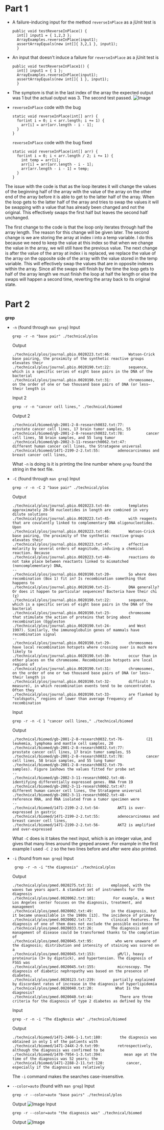 # **Part 1**

* A failure-inducing input for the method `reverseInPlace` as a jUnit test is

  ```
  public void testReverseInPlace() {
    int[] input1 = { 1,2,3 };
    ArrayExamples.reverseInPlace(input1);
    assertArrayEquals(new int[]{ 3,2,1 }, input1);
	}
  ```

* An input that doesn't induce a failure for `reverseInPlace` as a jUnit test is

  ```
  public void testReverseInPlace1() {
    int[] input1 = { 1 };
    ArrayExamples.reverseInPlace(input1);
    assertArrayEquals(new int[]{ 1 }, input1);
	}
  ```

* The symptom is that in the last index of the array the expected output was 1 but the actual output was 3. The second test passed.
  ![Image](Testing-reverseInPlace.png)

* `reverseInPlace` code with the bug
  ```
  static void reverseInPlace(int[] arr) {
    for(int i = 0; i < arr.length; i += 1) {
      arr[i] = arr[arr.length - i - 1];
    }
  }
  ```

  `reverseInPlace` code with the bug fixed
  ```
  static void reverseInPlace(int[] arr) {
    for(int i = 0; i < arr.length / 2; i += 1) {
      int temp = arr[i]; 
      arr[i] = arr[arr.length - i - 1];
      arr[arr.length - i - 1] = temp; 
    }
  }
  ```
 The issue with the code is that as the loop iterates it will change the values of the beginning half of the array with the value of the array on the other end of the array before it is able
 to get to the latter half of the array. When the loop gets to the latter half of the array and tries to swap the values it will be swapping with a value that has already been changed and not
 the original. This effectively swaps the first half but leaves the second half unchanged. 

 The first change to the code is that the loop only iterates through half the array length. The reason for this change will be given later. The second change is we are storing the array at
 index i into a temp variable. I do this because we need to keep the value at this index so that when we change the value in the array, we will still have the previous value. The next change is
 after the value of the array at index i is replaced, we replace the value of the array on the opposite side of the array with the value stored in the temp variable. This will effectively swap 
 the values that are in opposite indexes within the array. Since all the swaps will finish by the time the loop gets to half of the array length we must finish the loop at half the length or else
 the swaps will happen a second time, reverting the array back to its original state. 

 # **Part 2**

 **grep**

 * `-n` (found through `man grep`)
   Input
   ```
   grep -r -n "base pair" ./technical/plos
   ```
   Output
   ```
   ./technical/plos/journal.pbio.0020223.txt:46:        Watson-Crick base pairing, the proximity of the synthetic reactive groups elevates their
   ./technical/plos/journal.pbio.0020190.txt:22:        sequence, which is a specific series of eight base pairs in the DNA of the bacterial
   ./technical/plos/journal.pbio.0020190.txt:31:        chromosomes, on the order of one or two thousand base pairs of DNA (or less—their length is
   ```
   Input 2
   ```
   grep -r -n "cancer cell lines," ./technical/biomed
   ```
   Output 2
   ```
   ./technical/biomed/gb-2001-2-8-research0032.txt:77:          prostate cancer cell lines, 17 brain tumor samples, 55
   ./technical/biomed/gb-2001-2-8-research0032.txt:78:          cancer cell lines, 58 brain samples, and 55 lung tumor
   ./technical/biomed/gb-2002-3-11-research0062.txt:47:        different human cancer cell lines, the Stratagene universal
   ./technical/biomed/1471-2199-2-2.txt:55:        adenocarcinomas and breast cancer cell lines, 
   ```
   What `-n` is doing is it is printing the line number where `grep` found the string in the text file.

* `-C` (found through `man grep`)
  Input
  ```
  grep -r -n -C 2 "base pair" ./technical/plos
  ```
  Output
  ```
  ./technical/plos/journal.pbio.0020223.txt-44-        templates approximately 20–50 nucleotides in length are combined in very dilute solutions
  ./technical/plos/journal.pbio.0020223.txt-45-        with reagents that are covalently linked to complementary DNA oligonucleotides. Upon
  ./technical/plos/journal.pbio.0020223.txt:46:        Watson-Crick base pairing, the proximity of the synthetic reactive groups elevates their
  ./technical/plos/journal.pbio.0020223.txt-47-        effective molarity by several orders of magnitude, inducing a chemical reaction. Because
  ./technical/plos/journal.pbio.0020223.txt-48-        reactions do not take place between reactants linked to mismatched (noncomplementary) DNA,
  --
  ./technical/plos/journal.pbio.0020190.txt-20-        So where does recombination (Box 1) fit in? Is recombination something that happens to
  ./technical/plos/journal.pbio.0020190.txt-21-        DNA generally? Or does it happen to particular sequences? Bacteria have their chi (χ)
  ./technical/plos/journal.pbio.0020190.txt:22:        sequence, which is a specific series of eight base pairs in the DNA of the bacterial
  ./technical/plos/journal.pbio.0020190.txt-23-        chromosome that stimulate the action of proteins that bring about recombination (Eggleston
  ./technical/plos/journal.pbio.0020190.txt-24-        and West 1997). Similarly, the immunoglobulin genes of mammals have recombination signal
  --
  ./technical/plos/journal.pbio.0020190.txt-29-        chromosomes have local recombination hotspots where crossing over is much more likely to
  ./technical/plos/journal.pbio.0020190.txt-30-        occur than in other places on the chromosome. Recombination hotspots are local regions of
  ./technical/plos/journal.pbio.0020190.txt:31:        chromosomes, on the order of one or two thousand base pairs of DNA (or less—their length is
  ./technical/plos/journal.pbio.0020190.txt-32-        difficult to measure), in which recombination events tend to be concentrated. Often they
  ./technical/plos/journal.pbio.0020190.txt-33-        are flanked by “coldspots,” regions of lower than average frequency of recombination
  ```
  Input
  ```
  grep -r -n -C 1 "cancer cell lines," ./technical/biomed
  ```
  Output
  ```
  ./technical/biomed/gb-2001-2-8-research0032.txt-76-          (21 leukemia, lymphoma and mantle cell samples, 20
  ./technical/biomed/gb-2001-2-8-research0032.txt:77:          prostate cancer cell lines, 17 brain tumor samples, 55
  ./technical/biomed/gb-2001-2-8-research0032.txt:78:          cancer cell lines, 58 brain samples, and 55 lung tumor
  ./technical/biomed/gb-2001-2-8-research0032.txt-79-          samples). Figure 1ashows the values fitted for probe set
  --
  ./technical/biomed/gb-2002-3-11-research0062.txt-46-        identifying differentially expressed genes. RNA from 19
  ./technical/biomed/gb-2002-3-11-research0062.txt:47:        different human cancer cell lines, the Stratagene universal
  ./technical/biomed/gb-2002-3-11-research0062.txt-48-        reference RNA, and RNA isolated from a tumor specimen were
  --
  ./technical/biomed/1471-2199-2-2.txt-54-        AKT1 is over-expressed in gastric
  ./technical/biomed/1471-2199-2-2.txt:55:        adenocarcinomas and breast cancer cell lines, 
  ./technical/biomed/1471-2199-2-2.txt-56-        AKT2 is amplified and over-expressed
  ```
  What `-C` does is it takes the next input, which is an integer value, and gives that many lines around the greped answer. For example in the first example I used `-C 2` so the two lines
  before and after were also printed.

* `-i` (found from `man grep`)
  Input
  ```
   grep -r -n -i "the diagnosis" ./technical/plos
  ```
  Output
  ```
  ./technical/plos/pmed.0020275.txt:31:        employed, with the waves two years apart. A standard set of instruments for the diagnosis
  ./technical/plos/pmed.0020062.txt:101:        For example, a West Los Angeles center focuses on the diagnosis, treatment, and management
  ./technical/plos/pmed.0020002.txt:49:        in the diagnosis, but it became unavailable in the 1980s [13]. The incidence of primary
  ./technical/plos/pmed.0020002.txt:72:        clinical features. The diagnosis of one of them does not exclude the possible existence of
  ./technical/plos/pmed.0020033.txt:26:        The diagnosis and management of disease could be transformed thanks to the completion of
  ./technical/plos/pmed.0020045.txt:95:          who were unaware of the diagnosis; distribution and intensity of staining was scored on a
  ./technical/plos/pmed.0020045.txt:153:          μM/l), heavy proteinuria (3+ by dipstick), and hypertension. The diagnosis of FSGS was
  ./technical/plos/pmed.0020045.txt:155:          microscopy. The diagnosis of diabetic nephropathy was based on the presence of diabetes,
  ./technical/plos/pmed.0020123.txt:239:        partially explained by discordant rates of increase in the diagnosis of hyperlipidemia
  ./technical/plos/pmed.0020040.txt:20:          What Is the diagnosis?
  ./technical/plos/pmed.0020040.txt:44:            There are three criteria for the diagnosis of type 2 diabetes as defined by the
  ```
  Input
  ```
  grep -r -n -i "The dIagNosis wAs" ./technical/biomed
  ```
  Output
  ```
  ./technical/biomed/1471-2466-1-1.txt:180:        the diagnosis was obtained in only 1 of the patients with
  ./technical/biomed/1471-244X-2-9.txt:99:        retrospectively, although the diagnosis was confirmed to be
  ./technical/biomed/1478-7954-1-3.txt:394:          mean age at the time of the diagnosis was 52 years; the
  ./technical/biomed/1471-2288-2-11.txt:128:          cancer, especially if the diagnosis was relatively
  ```
  The `-i` command makes the searches case-insensitive.

* `--color=auto` (found with `man grep`)
  Input
  ```
  grep -r --color=auto "base pairs" ./technical/plos
  ```
  Output
  ![Image](highlighted1.png)
  Input
  ```
  grep -r --color=auto "the diagnosis was" ./technical/biomed
  ```
  Output
  ![Image](highlighted2.png)
